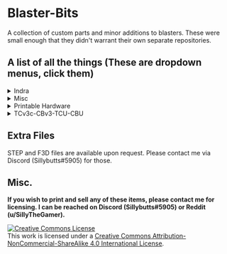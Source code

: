 # Blaster-Bits
A collection of custom parts and minor additions to blasters. These were small enough that they didn't warrant their own separate repositories. 

## A list of all the things (These are dropdown menus, click them)
<details>
<summary>Indra</summary>
<ul>
<li>THING 1</li>
<li>THING 2</li>
</ul>
</details>

<details>
<summary>Misc</summary>
<ul>
<li>THING 1</li>
<li>THING 2</li>
</ul>
</details>

<details>
<summary>Printable Hardware</summary>
<ul>
<li>THING 1</li>
<li>THING 2</li>
</ul>
</details>

<details>
<summary>TCv3c-CBv3-TCU-CBU</summary>
<ul>
<li>THING 1</li>
<li>THING 2</li>
</ul>
</details>

## Extra Files

STEP and F3D files are available upon request. Please contact me via Discord (Sillybutts#5905) for those. 

## Misc.

**If you wish to print and sell any of these items, please contact me for licensing. I can be reached on Discord (Sillybutts#5905) or Reddit (u/SillyTheGamer).**

<a rel="license" href="http://creativecommons.org/licenses/by-nc-sa/4.0/"><img alt="Creative Commons License" style="border-width:0" src="https://i.creativecommons.org/l/by-nc-sa/4.0/88x31.png" /></a><br />This work is licensed under a <a rel="license" href="http://creativecommons.org/licenses/by-nc-sa/4.0/">Creative Commons Attribution-NonCommercial-ShareAlike 4.0 International License</a>.
